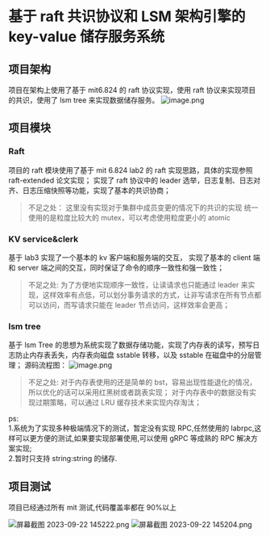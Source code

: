 # 基于 raft 共识协议和 LSM 架构引擎的 key-value 储存服务系统

## 项目架构

项目在架构上使用了基于 mit6.824 的 raft 协议实现，使用 raft 协议来实现项目的共识，使用了 lsm tree 来实现数据储存服务。
![image.png](https://p6-juejin.byteimg.com/tos-cn-i-k3u1fbpfcp/11e093fd22d7461398199ca3c467d06f~tplv-k3u1fbpfcp-jj-mark:0:0:0:0:q75.image#?w=1825&h=1200&s=118639&e=png&b=fdf8f6)

## 项目模块

### Raft

项目的 raft 模块使用了基于 mit 6.824 lab2 的 raft 实现思路，具体的实现参照 raft-extended 论文实现；
实现了 raft 协议中的 leader 选举，日志复制、日志对齐、日志压缩快照等功能，实现了基本的共识协商；

> 不足之处：
> 这里没有实现对于集群中成员变更的情况下的共识的实现
> 统一使用的是粒度比较大的 mutex，可以考虑使用粒度更小的 atomic

### KV service&clerk

基于 lab3 实现了一个基本的 kv 客户端和服务端的交互，
实现了基本的 client 端和 server 端之间的交互，同时保证了命令的顺序一致性和强一致性；

> 不足之处:
> 为了方便地实现顺序一致性，让读请求也只能通过 leader 来实现，这样效率有点低，可以划分事务请求的方式，让非写请求在所有节点都可以访问，而写请求只能在 leader 节点访问，这样效率会更高；

### lsm tree

基于 lsm Tree 的思想为系统实现了数据存储功能，实现了内存表的读写，预写日志防止内存表丢失，内存表向磁盘 sstable 转移，以及 sstable 在磁盘中的分层管理；
源码流程图：
![image.png](https://p1-juejin.byteimg.com/tos-cn-i-k3u1fbpfcp/5f0ad4921f744dffafbf74cdc0922c41~tplv-k3u1fbpfcp-jj-mark:0:0:0:0:q75.image#?w=2377&h=1004&s=166882&e=png&b=fdf8f6)

> 不足之处:
> 对于内存表使用的还是简单的 bst，容易出现性能退化的情况，所以优化的话可以采用红黑树或者跳表实现；
> 对于内存表中的数据没有实现过期策略，可以通过 LRU 缓存技术来实现内存淘汰；

ps:<br> 1.系统为了实现多种极端情况下的测试，暂定没有实现 RPC,任然使用的 labrpc,这样可以更方便的测试,如果要实现部署使用,可以使用 gRPC 等成熟的 RPC 解决方案实现;<br>2.暂时只支持 string:string 的储存.

## 项目测试

项目已经通过所有 mit 测试,代码覆盖率都在 90%以上

![屏幕截图 2023-09-22 145222.png](https://p6-juejin.byteimg.com/tos-cn-i-k3u1fbpfcp/fdd84964a3ec40878936d2f2a582bc87~tplv-k3u1fbpfcp-jj-mark:0:0:0:0:q75.image#?w=907&h=1024&s=163004&e=png&b=1e2030)
![屏幕截图 2023-09-22 145204.png](https://p6-juejin.byteimg.com/tos-cn-i-k3u1fbpfcp/6f80626c2c864691981b5ac1a599dc06~tplv-k3u1fbpfcp-jj-mark:0:0:0:0:q75.image#?w=901&h=1063&s=195305&e=png&b=1e2030)
